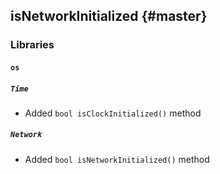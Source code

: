 isNetworkInitialized {#master}
--------------------

### Libraries

#### `os`

##### `Time`

* Added `bool isClockInitialized()` method

##### `Network`

* Added `bool isNetworkInitialized()` method
